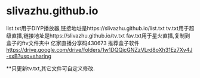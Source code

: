 # slivazhu.github.io
list.txt用于DIYP播放器,链接地址是https://slivazhu.github.io/list.txt
tv.txt用于超级直播,链接地址是https://slivazhu.github.io/tv.txt
fav.txt用于星火直播,复制到盒子的ftv文件夹中
亿家直播分享码430673
推荐盒子软件
https://drive.google.com/drive/folders/1w1DQQjcGNZzVLrd8oXh31Ez7Xv4J-sxB?usp=sharing

**只更新tv.txt,其它文件可自定义修改.
